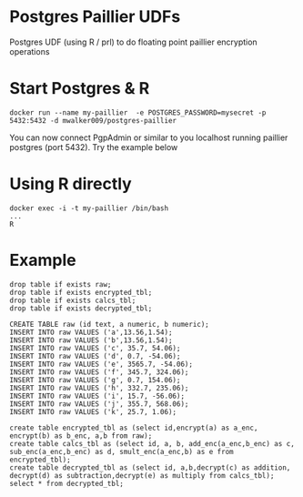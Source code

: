 # Postgres Paillier UDFs

Postgres UDF (using R / prl) to do floating point paillier encryption operations

# Start Postgres & R
```
docker run --name my-paillier  -e POSTGRES_PASSWORD=mysecret -p 5432:5432 -d mwalker009/postgres-paillier
```

You can now connect PgpAdmin or similar to you localhost running paillier postgres (port 5432). Try the example below

# Using R directly
```
docker exec -i -t my-paillier /bin/bash
...
R
```

# Example
```
drop table if exists raw;
drop table if exists encrypted_tbl;
drop table if exists calcs_tbl;
drop table if exists decrypted_tbl;

CREATE TABLE raw (id text, a numeric, b numeric);
INSERT INTO raw VALUES ('a',13.56,1.54);
INSERT INTO raw VALUES ('b',13.56,1.54);
INSERT INTO raw VALUES ('c', 35.7, 54.06);
INSERT INTO raw VALUES ('d', 0.7, -54.06);
INSERT INTO raw VALUES ('e', 3565.7, -54.06);
INSERT INTO raw VALUES ('f', 345.7, 324.06);
INSERT INTO raw VALUES ('g', 0.7, 154.06);
INSERT INTO raw VALUES ('h', 332.7, 235.06);
INSERT INTO raw VALUES ('i', 15.7, -56.06);
INSERT INTO raw VALUES ('j', 355.7, 568.06);
INSERT INTO raw VALUES ('k', 25.7, 1.06);

create table encrypted_tbl as (select id,encrypt(a) as a_enc, encrypt(b) as b_enc, a,b from raw);
create table calcs_tbl as (select id, a, b, add_enc(a_enc,b_enc) as c, sub_enc(a_enc,b_enc) as d, smult_enc(a_enc,b) as e from encrypted_tbl);
create table decrypted_tbl as (select id, a,b,decrypt(c) as addition, decrypt(d) as subtraction,decrypt(e) as multiply from calcs_tbl);
select * from decrypted_tbl;

```


